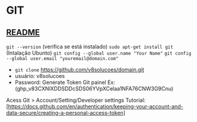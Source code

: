 # GIT

## [README](./../README.md)

`git --version` (verifica se está instalado)
`sudo apt-get install git` (Intalação Ubunto)
`git config --global user.name "Your Name"`
`git config --global user.email "youremail@domain.com"`

- `git clone` https://github.com/v8solucoes/domain.git
- usuário: v8solucoes
- Password: Generate Token Git painel Ex: (ghp_v83CXNlXDDSDDcSDS06YVpXCelaa1NFA76CNW3G9Cnu)

Acess Git > Account/Setting/Developer settings
Tutorial: [https://docs.github.com/en/authentication/keeping-your-account-and-data-secure/creating-a-personal-access-token]